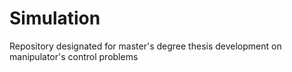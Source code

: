# Simulation
Repository designated for master's degree thesis development on manipulator's control problems
